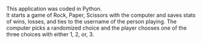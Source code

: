 This application was coded in Python.<br>
It starts a game of Rock, Paper, Scissors with the computer and saves stats of wins, losses, and ties to the username of the person playing. The computer picks a randomized choice and the player chooses one of the three choices with either 1, 2, or, 3.
